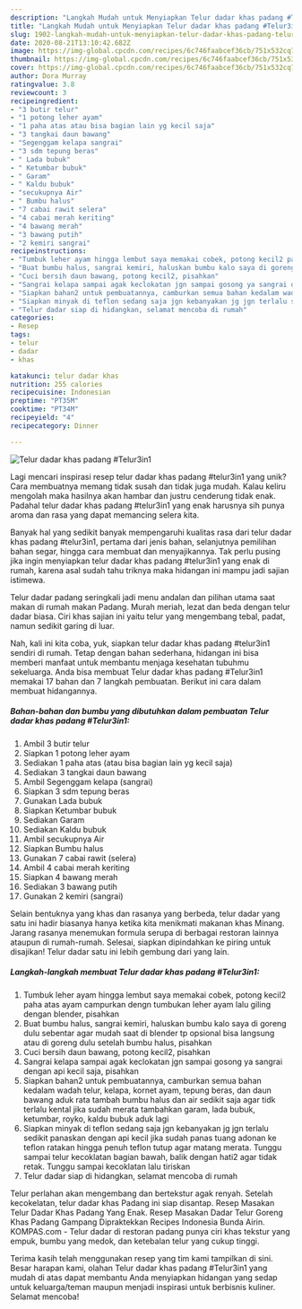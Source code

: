 ```yaml
---
description: "Langkah Mudah untuk Menyiapkan Telur dadar khas padang #Telur3in1 yang Lezat"
title: "Langkah Mudah untuk Menyiapkan Telur dadar khas padang #Telur3in1 yang Lezat"
slug: 1902-langkah-mudah-untuk-menyiapkan-telur-dadar-khas-padang-telur3in1-yang-lezat
date: 2020-08-21T13:10:42.682Z
image: https://img-global.cpcdn.com/recipes/6c746faabcef36cb/751x532cq70/telur-dadar-khas-padang-telur3in1-foto-resep-utama.jpg
thumbnail: https://img-global.cpcdn.com/recipes/6c746faabcef36cb/751x532cq70/telur-dadar-khas-padang-telur3in1-foto-resep-utama.jpg
cover: https://img-global.cpcdn.com/recipes/6c746faabcef36cb/751x532cq70/telur-dadar-khas-padang-telur3in1-foto-resep-utama.jpg
author: Dora Murray
ratingvalue: 3.8
reviewcount: 3
recipeingredient:
- "3 butir telur"
- "1 potong leher ayam"
- "1 paha atas atau bisa bagian lain yg kecil saja"
- "3 tangkai daun bawang"
- "Segenggam kelapa sangrai"
- "3 sdm tepung beras"
- " Lada bubuk"
- " Ketumbar bubuk"
- " Garam"
- " Kaldu bubuk"
- "secukupnya Air"
- " Bumbu halus"
- "7 cabai rawit selera"
- "4 cabai merah keriting"
- "4 bawang merah"
- "3 bawang putih"
- "2 kemiri sangrai"
recipeinstructions:
- "Tumbuk leher ayam hingga lembut saya memakai cobek, potong kecil2 paha atas ayam campurkan dengn tumbukan leher ayam lalu giling dengan blender, pisahkan"
- "Buat bumbu halus, sangrai kemiri, haluskan bumbu kalo saya di goreng dulu sebentar agar mudah saat di blender tp opsional bisa langsung atau di goreng dulu setelah bumbu halus, pisahkan"
- "Cuci bersih daun bawang, potong kecil2, pisahkan"
- "Sangrai kelapa sampai agak keclokatan jgn sampai gosong ya sangrai dengan api kecil saja, pisahkan"
- "Siapkan bahan2 untuk pembuatannya, camburkan semua bahan kedalam wadah telur, kelapa, kornet ayam, tepung beras, dan daun bawang aduk rata tambah bumbu halus dan air sedikit saja agar tidk terlalu kental jika sudah merata tambahkan garam, lada bubuk, ketumbar, royko, kaldu bubuk aduk lagi"
- "Siapkan minyak di teflon sedang saja jgn kebanyakan jg jgn terlalu sedikit panaskan dengan api kecil jika sudah panas tuang adonan ke teflon ratakan hingga penuh teflon tutup agar matang merata. Tunggu sampai telur kecoklatan bagian bawah, balik dengan hati2 agar tidak retak. Tunggu sampai kecoklatan lalu tiriskan"
- "Telur dadar siap di hidangkan, selamat mencoba di rumah"
categories:
- Resep
tags:
- telur
- dadar
- khas

katakunci: telur dadar khas 
nutrition: 255 calories
recipecuisine: Indonesian
preptime: "PT35M"
cooktime: "PT34M"
recipeyield: "4"
recipecategory: Dinner

---
```



![Telur dadar khas padang #Telur3in1](https://img-global.cpcdn.com/recipes/6c746faabcef36cb/751x532cq70/telur-dadar-khas-padang-telur3in1-foto-resep-utama.jpg)

Lagi mencari inspirasi resep telur dadar khas padang #telur3in1 yang unik? Cara membuatnya memang tidak susah dan tidak juga mudah. Kalau keliru mengolah maka hasilnya akan hambar dan justru cenderung tidak enak. Padahal telur dadar khas padang #telur3in1 yang enak harusnya sih punya aroma dan rasa yang dapat memancing selera kita.

Banyak hal yang sedikit banyak mempengaruhi kualitas rasa dari telur dadar khas padang #telur3in1, pertama dari jenis bahan, selanjutnya pemilihan bahan segar, hingga cara membuat dan menyajikannya. Tak perlu pusing jika ingin menyiapkan telur dadar khas padang #telur3in1 yang enak di rumah, karena asal sudah tahu triknya maka hidangan ini mampu jadi sajian istimewa.

Telur dadar padang seringkali jadi menu andalan dan pilihan utama saat makan di rumah makan Padang. Murah meriah, lezat dan beda dengan telur dadar biasa. Ciri khas sajian ini yaitu telur yang mengembang tebal, padat, namun sedikit garing di luar.


Nah, kali ini kita coba, yuk, siapkan telur dadar khas padang #telur3in1 sendiri di rumah. Tetap dengan bahan sederhana, hidangan ini bisa memberi manfaat untuk membantu menjaga kesehatan tubuhmu sekeluarga. Anda bisa membuat Telur dadar khas padang #Telur3in1 memakai 17 bahan dan 7 langkah pembuatan. Berikut ini cara dalam membuat hidangannya.

<!--inarticleads1-->

##### Bahan-bahan dan bumbu yang dibutuhkan dalam pembuatan Telur dadar khas padang #Telur3in1:

1. Ambil 3 butir telur
1. Siapkan 1 potong leher ayam
1. Sediakan 1 paha atas (atau bisa bagian lain yg kecil saja)
1. Sediakan 3 tangkai daun bawang
1. Ambil Segenggam kelapa (sangrai)
1. Siapkan 3 sdm tepung beras
1. Gunakan  Lada bubuk
1. Siapkan  Ketumbar bubuk
1. Sediakan  Garam
1. Sediakan  Kaldu bubuk
1. Ambil secukupnya Air
1. Siapkan  Bumbu halus
1. Gunakan 7 cabai rawit (selera)
1. Ambil 4 cabai merah keriting
1. Siapkan 4 bawang merah
1. Sediakan 3 bawang putih
1. Gunakan 2 kemiri (sangrai)


Selain bentuknya yang khas dan rasanya yang berbeda, telur dadar yang satu ini hadir biasanya hanya ketika kita menikmati makanan khas Minang. Jarang rasanya menemukan formula serupa di berbagai restoran lainnya ataupun di rumah-rumah. Selesai, siapkan dipindahkan ke piring untuk disajikan! Telur dadar satu ini lebih gembung dari yang lain. 

<!--inarticleads2-->

##### Langkah-langkah membuat Telur dadar khas padang #Telur3in1:

1. Tumbuk leher ayam hingga lembut saya memakai cobek, potong kecil2 paha atas ayam campurkan dengn tumbukan leher ayam lalu giling dengan blender, pisahkan
1. Buat bumbu halus, sangrai kemiri, haluskan bumbu kalo saya di goreng dulu sebentar agar mudah saat di blender tp opsional bisa langsung atau di goreng dulu setelah bumbu halus, pisahkan
1. Cuci bersih daun bawang, potong kecil2, pisahkan
1. Sangrai kelapa sampai agak keclokatan jgn sampai gosong ya sangrai dengan api kecil saja, pisahkan
1. Siapkan bahan2 untuk pembuatannya, camburkan semua bahan kedalam wadah telur, kelapa, kornet ayam, tepung beras, dan daun bawang aduk rata tambah bumbu halus dan air sedikit saja agar tidk terlalu kental jika sudah merata tambahkan garam, lada bubuk, ketumbar, royko, kaldu bubuk aduk lagi
1. Siapkan minyak di teflon sedang saja jgn kebanyakan jg jgn terlalu sedikit panaskan dengan api kecil jika sudah panas tuang adonan ke teflon ratakan hingga penuh teflon tutup agar matang merata. Tunggu sampai telur kecoklatan bagian bawah, balik dengan hati2 agar tidak retak. Tunggu sampai kecoklatan lalu tiriskan
1. Telur dadar siap di hidangkan, selamat mencoba di rumah


Telur perlahan akan mengembang dan bertekstur agak renyah. Setelah kecokelatan, telur dadar khas Padang ini siap disantap. Resep Masakan Telur Dadar Khas Padang Yang Enak. Resep Masakan Dadar Telur Goreng Khas Padang Gampang Dipraktekkan Recipes Indonesia Bunda Airin. KOMPAS.com - Telur dadar di restoran padang punya ciri khas tekstur yang empuk, bumbu yang medok, dan ketebalan telur yang cukup tinggi. 

Terima kasih telah menggunakan resep yang tim kami tampilkan di sini. Besar harapan kami, olahan Telur dadar khas padang #Telur3in1 yang mudah di atas dapat membantu Anda menyiapkan hidangan yang sedap untuk keluarga/teman maupun menjadi inspirasi untuk berbisnis kuliner. Selamat mencoba!
